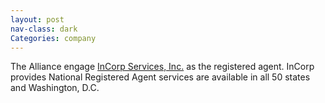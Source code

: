 ```yaml
---
layout: post
nav-class: dark
Categories: company
---
```

The Alliance engage
<a href="https://www.incorp.com/">InCorp Services, Inc.</a>
as the registered agent. InCorp provides National Registered
Agent services are available in all 50 states and Washington, D.C.
